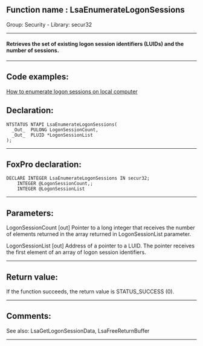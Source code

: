 
## Function name : LsaEnumerateLogonSessions
Group: Security - Library: secur32    
***  


#### Retrieves the set of existing logon session identifiers (LUIDs) and the number of sessions.

***  


## Code examples:
[How to enumerate logon sessions on local computer](../../samples/sample_591.md)  

## Declaration:
```foxpro  
NTSTATUS NTAPI LsaEnumerateLogonSessions(
  _Out_  PULONG LogonSessionCount,
  _Out_  PLUID *LogonSessionList
);  
```  
***  


## FoxPro declaration:
```foxpro  
DECLARE INTEGER LsaEnumerateLogonSessions IN secur32;
	INTEGER @LogonSessionCount,;
	INTEGER @LogonSessionList  
```  
***  


## Parameters:
LogonSessionCount [out]
Pointer to a long integer that receives the number of elements returned in the array returned in LogonSessionList parameter.

LogonSessionList [out]
Address of a pointer to a LUID. The pointer receives the first element of an array of logon session identifiers.   
***  


## Return value:
If the function succeeds, the return value is STATUS_SUCCESS (0).  
***  


## Comments:
See also: LsaGetLogonSessionData, LsaFreeReturnBuffer   
  
***  

